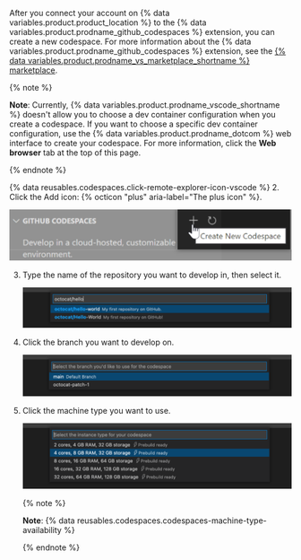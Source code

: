 After you connect your account on {% data variables.product.product_location %} to the {% data variables.product.prodname_github_codespaces %} extension, you can create a new codespace. For more information about the {% data variables.product.prodname_github_codespaces %} extension, see the [{% data variables.product.prodname_vs_marketplace_shortname %} marketplace](https://marketplace.visualstudio.com/items?itemName=GitHub.codespaces).

{% note %}

**Note**: Currently, {% data variables.product.prodname_vscode_shortname %} doesn't allow you to choose a dev container configuration when you create a codespace. If you want to choose a specific dev container configuration, use the {% data variables.product.prodname_dotcom %} web interface to create your codespace. For more information, click the **Web browser** tab at the top of this page.

{% endnote %}

{% data reusables.codespaces.click-remote-explorer-icon-vscode %}
2. Click the Add icon: {% octicon "plus" aria-label="The plus icon" %}.

   ![The Create new Codespace option in {% data variables.product.prodname_codespaces %}](/assets/images/help/codespaces/create-codespace-vscode.png)

3. Type the name of the repository you want to develop in, then select it.

   ![Searching for repository to create a new {% data variables.product.prodname_codespaces %}](/assets/images/help/codespaces/choose-repository-vscode.png)

4. Click the branch you want to develop on.

   ![Searching for a branch to create a new {% data variables.product.prodname_codespaces %}](/assets/images/help/codespaces/choose-branch-vscode.png)

5. Click the machine type you want to use.

   ![Instance types for a new {% data variables.product.prodname_codespaces %}](/assets/images/help/codespaces/choose-sku-vscode.png)

   {% note %}

   **Note**: {% data reusables.codespaces.codespaces-machine-type-availability %}

   {% endnote %}
